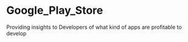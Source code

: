 # Google_Play_Store
Providing insights to Developers of what kind of apps are profitable to develop
